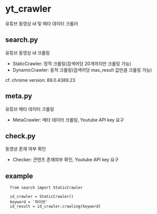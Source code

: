 # yt_crawler

유튜브 동영상 id 및 메타 데이터 크롤러

## search.py

  유튜브 동영상 id 크롤링

  - StaticCrawler: 정적 크롤링(검색어당 20개까지만 크롤링 가능)
  - DynamicCrawler: 동적 크롤링(검색어당 max_result 값만큼 크롤링 가능)
 
  cf. chrome version: 89.0.4389.23

## meta.py

  유튜브 메타 데이터 크롤링

  - MetaCrawler: 메타 데이터 크롤링, Youtube API key 요구

## check.py

  동영상 존재 여부 확인

  - Checker: 콘텐츠 존재여부 확인, Youtube API key 요구

## example

      from search import StaticCrawler
      
      id_crawler = StaticCrawler()
      keyword = '파이썬'
      id_result = id_crawler.crawling(keyword)
